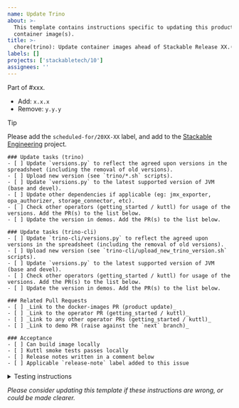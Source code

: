 ```yaml
---
name: Update Trino
about: >-
  This template contains instructions specific to updating this product and/or
  container image(s).
title: >-
  chore(trino): Update container images ahead of Stackable Release XX.(X)X
labels: []
projects: ['stackabletech/10']
assignees: ''
---
```


Part of #xxx.

<!--
This gives hints to the person doing the work.
Add/Change/Remove anything that isn't applicable anymore
-->
- Add: `x.x.x`
- Remove: `y.y.y`

> [!TIP]
> Please add the `scheduled-for/20XX-XX` label, and add to the [Stackable Engineering][1] project.
>
> [1]: https://github.com/orgs/stackabletech/projects/10

```[tasklist]
### Update tasks (trino)
- [ ] Update `versions.py` to reflect the agreed upon versions in the spreadsheet (including the removal of old versions).
- [ ] Upload new version (see `trino/*.sh` scripts).
- [ ] Update `versions.py` to the latest supported version of JVM (base and devel).
- [ ] Update other dependencies if applicable (eg: jmx_exporter, opa_authorizer, storage_connector, etc).
- [ ] Check other operators (getting_started / kuttl) for usage of the versions. Add the PR(s) to the list below.
- [ ] Update the version in demos. Add the PR(s) to the list below.
```

```[tasklist]
### Update tasks (trino-cli)
- [ ] Update `trino-cli/versions.py` to reflect the agreed upon versions in the spreadsheet (including the removal of old versions).
- [ ] Upload new version (see `trino-cli/upload_new_trino_version.sh` scripts).
- [ ] Update `versions.py` to the latest supported version of JVM (base and devel).
- [ ] Check other operators (getting_started / kuttl) for usage of the versions. Add the PR(s) to the list below.
- [ ] Update the version in demos. Add the PR(s) to the list below.
```

```[tasklist]
### Related Pull Requests
- [ ] _Link to the docker-images PR (product update)_
- [ ] _Link to the operator PR (getting_started / kuttl)_
- [ ] _Link to any other operator PRs (getting_started / kuttl)_
- [ ] _Link to demo PR (raise against the `next` branch)_
```

<!--
Make this a regular list so it isn't easily editable from the rendered
description?
-->
```[tasklist]
### Acceptance
- [ ] Can build image locally
- [ ] Kuttl smoke tests passes locally
- [ ] Release notes written in a comment below
- [ ] Applicable `release-note` label added to this issue
```

<details>
<summary>Testing instructions</summary>

```shell
# See the latest version at https://pypi.org/project/image-tools-stackabletech/
pip install image-tools-stackabletech==0.0.12

bake --product trino=x.y.z # where x.y.z is the new version added in this PR
bake --product trino-cli=x.y.z # where x.y.z is the new version added in this PR

kind load docker-image docker.stackable.tech/stackable/trino:x.y.z-stackable0.0.0-dev
kind load docker-image docker.stackable.tech/stackable/trino-cli:x.y.z-stackable0.0.0-dev

# Change directory into the trino-operator repository and update the
# product version in tests/test-definition.yaml
./scripts/run-tests --test-suite smoke-latest # or similar
```

</details>

_Please consider updating this template if these instructions are wrong, or
could be made clearer._
